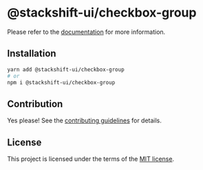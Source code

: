 # @stackshift-ui/checkbox-group



Please refer to the [documentation](https://stackshift-ui.webriq.com/docs/components/checkbox-group) for more information.

## Installation

```sh
yarn add @stackshift-ui/checkbox-group
# or
npm i @stackshift-ui/checkbox-group
```

## Contribution

Yes please! See the
[contributing guidelines](https://github.com/stackshift-ui/components/master/CONTRIBUTING.md)
for details.

## License

This project is licensed under the terms of the
[MIT license](https://github.com/stackshift-ui/components/master/LICENSE).
